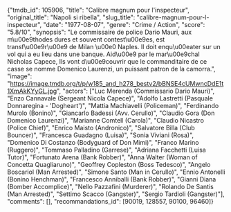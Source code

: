 {"tmdb_id": 105906, "title": "Calibre magnum pour l'inspecteur", "original_title": "Napoli si ribella", "slug_title": "calibre-magnum-pour-l-inspecteur", "date": "1977-08-07", "genre": "Crime / Action", "score": "5.8/10", "synopsis": "Le commissaire de police Dario Mauri, aux m\u00e9thodes dures et souvent contest\u00e9es, est transf\u00e9r\u00e9 de Milan \u00e0 Naples. Il doit enqu\u00eater sur un vol qui a eu lieu dans une banque. Aid\u00e9 par le mar\u00e9chal Nicholas Capece, Ils vont d\u00e9couvrir que le commanditaire de ce casse se nomme Domenico Laurenzi, un puissant patron de la camorra.", "image": "https://image.tmdb.org/t/p/w185_and_h278_bestv2/bBNSE4cUMwncDdE1t1XmAkKYyGL.jpg", "actors": ["Luc Merenda (Commissario Dario Mauri)", "Enzo Cannavale (Sergeant Nicola Capece)", "Adolfo Lastretti (Pasquale Donnaregina - 'Dogheart')", "Mattia Machiavelli (Policeman)", "Ferdinando Murolo (Bonino)", "Giancarlo Badessi (Avv. Cerullo)", "Claudio Gora (Don Domenico Laurenzi)", "Marianne Comtell (Carola)", "Claudio Nicastro (Police Chief)", "Enrico Maisto (Andronico)", "Salvatore Billa (Club Bouncer)", "Francesca Guadagno (Luisa)", "Sonia Viviani (Rosa)", "Domenico Di Costanzo (Bodyguard of Don Mimi)", "Franco Marino (Ruggero)", "Tommaso Palladino (Garrese)", "Adriana Facchetti (Luisa Tutor)", "Fortunato Arena (Bank Robber)", "Anna Walter (Woman of Concetta Quagliaruno)", "Geoffrey Copleston (Boss Tedesco)", "Angelo Boscariol (Man Arrested)", "Simone Santo (Man in Cerullo)", "Ennio Antonelli (Bonino Henchman)", "Francesco Anniballi (Bank Robber)", "Gianni Diana (Bomber Accomplice)", "Nello Pazzafini (Murderer)", "Rolando De Santis (Man Arrested)", "Settimo Scacco (Gangster)", "Sergio Tardioli (Gangster)"], "comments": [], "recommandations_id": [90019, 128557, 90100, 96460]}
